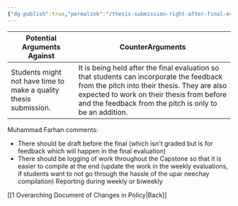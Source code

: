 ```yaml
---
{"dg-publish":true,"permalink":"/thesis-submission-right-after-final-evaluation/"}
---
```




| Potential Arguments Against                                       | CounterArguments                                                                                                                                                                                                                                  |
| ----------------------------------------------------------------- | ------------------------------------------------------------------------------------------------------------------------------------------------------------------------------------------------------------------------------------------------- |
| Students might not have time to make a quality thesis submission. | It is being held after the final evaluation so that students can incorporate the feedback from the pitch into their thesis. They are also expected to work on their thesis from before and the feedback from the pitch is only to be an addition. |

Muhammad Farhan comments:
- There should be draft before the final (which isn't graded but is for feedback which will happen in the final evaluation)
- There should be logging of work throughout the Capstone so that it is easier to compile at the end (update the work in the weekly evaluations, if students want to not go through the hassle of the upar neechay compilation) Reporting during weekly or biweekly

[[1 Overarching Document of Changes in Policy\|Back]]
